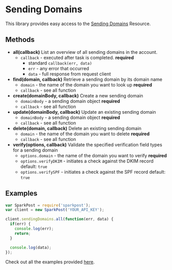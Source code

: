 # Sending Domains

This library provides easy access to the [Sending Domains](https://www.sparkpost.com/api#/reference/sending-domains/) Resource.

## Methods
* **all(callback)**
  List an overview of all sending domains in the account.
  * `callback` - executed after task is completed. **required**
    * standard `callback(err, data)`
    * `err` - any error that occurred
    * `data` - full response from request client
* **find(domain, callback)**
  Retrieve a sending domain by its domain name
  * `domain` - the name of the domain you want to look up **required**
  * `callback` - see all function
* **create(domainBody, callback)**
  Create a new sending domain
  * `domainBody` - a sending domain object **required**
  * `callback` - see all function
* **update(domainBody, callback)**
  Update an existing sending domain
  * `domainBody` - a sending domain object **required**
  * `callback` - see all function
* **delete(domain, callback)**
  Delete an existing sending domain
  * `domain` - the name of the domain you want to delete **required**
  * `callback` - see all function
* **verify(options, callback)**
  Validate the specified verification field types for a sending domain
  * `options.domain` - the name of the domain you want to verify **required**
  * `options.verifyDKIM` - initiates a check against the DKIM record default: `true`
  * `options.verifySPF` - initiates a check against the SPF record default: `true`

## Examples

```js
var SparkPost = require('sparkpost');
var client = new SparkPost('YOUR_API_KEY');

client.sendingDomains.all(function(err, data) {
  if(err) {
    console.log(err);
    return;
  }

  console.log(data);
});

```

Check out all the examples provided [here](/examples/sendingDomains).
